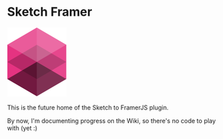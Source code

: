Sketch Framer
=============

![](logo_small.png?raw=true)


This is the future home of the Sketch to FramerJS plugin.

By now, I'm documenting progress on the Wiki, so there's no code to play with (yet :)
